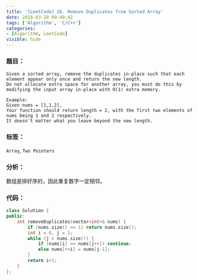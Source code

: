 ```yaml
---
title: '[LeetCode] 26. Remove Duplicates from Sorted Array'
date: 2018-03-28 09:49:42
tags: ['Algorithm', 'C/C++']
categories:
- [Algorithm, LeetCode]
visible: hide
---
```


### 题目：

    Given a sorted array, remove the duplicates in-place such that each element appear only once and return the new length.
    Do not allocate extra space for another array, you must do this by modifying the input array in-place with O(1) extra memory.

    Example:
    Given nums = [1,1,2],
    Your function should return length = 2, with the first two elements of nums being 1 and 2 respectively.
    It doesn't matter what you leave beyond the new length.

### 标签：
`Array`, `Two Pointers`

### 分析：
数组是排好序的，因此重复数字一定相邻。

### 代码：

``` c++
class Solution {
public:
    int removeDuplicates(vector<int>& nums) {
        if (nums.size() <= 1) return nums.size();
        int i = 0, j = 1;
        while (j < nums.size()) {
            if (nums[i] == nums[j++]) continue;
            else nums[++i] = nums[j-1];
        }
        return i+1;
    }
};
```
